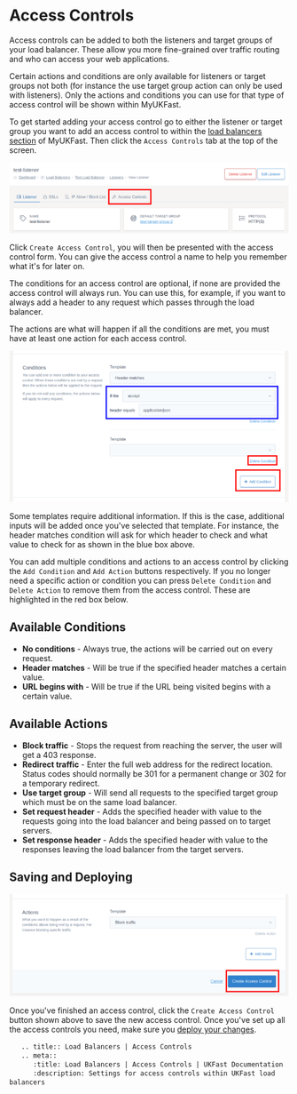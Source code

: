 # Access Controls

Access controls can be added to both the listeners and target groups of your load balancer. These allow you more fine-grained over traffic routing and who can access your web applications.

Certain actions and conditions are only available for listeners or target groups not both (for instance the use target group action can only be used with listeners). Only the actions and conditions you can use for that type of access control will be shown within MyUKFast.

To get started adding your access control go to either the listener or target group you want to add an access control to within the [load balancers section](https://my.ukfast.co.uk/load-balancers) of MyUKFast. Then click the `Access Controls` tab at the top of the screen.

![Access Controls Tab](../files/access_controls_1_small.png)

Click `Create Access Control`, you will then be presented with the access control form. You can give the access control a name to help you remember what it's for later on.

The conditions for an access control are optional, if none are provided the access control will always run. You can use this, for example, if you want to always add a header to any request which passes through the load balancer.

The actions are what will happen if all the conditions are met, you must have at least one action for each access control.

![Adding / Removing Rules](../files/access_controls_2_small.png)

Some templates require additional information. If this is the case, additional inputs will be added once you've selected that template. For instance, the header matches condition will ask for which header to check and what value to check for as shown in the blue box above.

You can add multiple conditions and actions to an access control by clicking the `Add Condition` and `Add Action` buttons respectively. If you no longer need a specific action or condition you can press `Delete Condition` and `Delete Action` to remove them from the access control. These are highlighted in the red box below.

## Available Conditions

* **No conditions** - Always true, the actions will be carried out on every request.
* **Header matches** - Will be true if the specified header matches a certain value.
* **URL begins with** - Will be true if the URL being visited begins with a certain value.

## Available Actions

* **Block traffic** - Stops the request from reaching the server, the user will get a 403 response.
* **Redirect traffic** - Enter the full web address for the redirect location. Status codes should normally be 301 for a permanent change or 302 for a temporary redirect.
* **Use target group** - Will send all requests to the specified target group which must be on the same load balancer.
* **Set request header** - Adds the specified header with value to the requests going into the load balancer and being passed on to target servers.
* **Set response header** -  Adds the specified header with value to the responses leaving the load balancer from the target servers.

## Saving and Deploying

![Saving Access Controls](../files/access_controls_3_small.png)

Once you've finished an access control, click the `Create Access Control` button shown above to save the new access control. Once you've set up all the access controls you need, make sure you [deploy your changes](../deploying-changes.html).

```eval_rst
   .. title:: Load Balancers | Access Controls
   .. meta::
      :title: Load Balancers | Access Controls | UKFast Documentation
      :description: Settings for access controls within UKFast load balancers
```